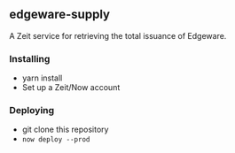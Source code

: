 ## edgeware-supply

A Zeit service for retrieving the total issuance of Edgeware.

### Installing

- yarn install
- Set up a Zeit/Now account

### Deploying

- git clone this repository
- `now deploy --prod`
